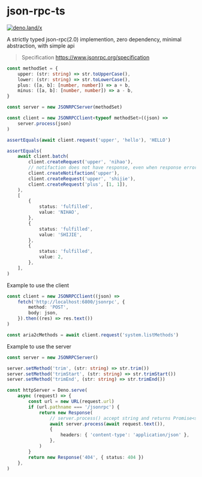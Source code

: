 # json-rpc-ts

[![deno.land/x](https://shield.deno.dev/x/json_rpc_ts)](https://deno.land/x/json_rpc_ts)

A strictly typed json-rpc(2.0) implemention, zero dependency, minimal abstraction, with simple api

> Specification <https://www.jsonrpc.org/specification>

```ts
const methodSet = {
    upper: (str: string) => str.toUpperCase(),
    lower: (str: string) => str.toLowerCase(),
    plus: ([a, b]: [number, number]) => a + b,
    minus: ([a, b]: [number, number]) => a - b,
}

const server = new JSONRPCServer(methodSet)

const client = new JSONRPCClient<typeof methodSet>((json) =>
    server.process(json)
)

assertEquals(await client.request('upper', 'hello'), 'HELLO')

assertEquals(
    await client.batch(
        client.createRequest('upper', 'nihao'),
        // notifaction does not have response, even when response errors
        client.createNotifaction('upper'),
        client.createRequest('upper', 'shijie'),
        client.createRequest('plus', [1, 1]),
    ),
    [
        {
            status: 'fulfilled',
            value: 'NIHAO',
        },
        {
            status: 'fulfilled',
            value: 'SHIJIE',
        },
        {
            status: 'fulfilled',
            value: 2,
        },
    ],
)
```

Example to use the client

```ts
const client = new JSONRPCClient((json) =>
    fetch('http://localhost:6800/jsonrpc', {
        method: 'POST',
        body: json,
    }).then((res) => res.text())
)

const aria2cMethods = await client.request('system.listMethods')
```

Example to use the server

```ts
const server = new JSONRPCServer()

server.setMethod('trim', (str: string) => str.trim())
server.setMethod('trimStart', (str: string) => str.trimStart())
server.setMethod('trimEnd', (str: string) => str.trimEnd())

const httpServer = Deno.serve(
    async (request) => {
        const url = new URL(request.url)
        if (url.pathname === '/jsonrpc') {
            return new Response(
                // server.process() accept string and returns Promise<string>
                await server.process(await request.text()),
                {
                    headers: { 'content-type': 'application/json' },
                },
            )
        }
        return new Response('404', { status: 404 })
    },
)
```
